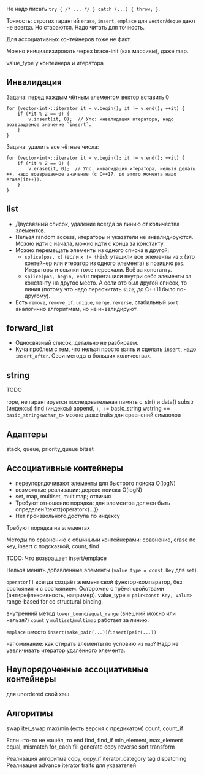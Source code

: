 Не надо писать `try { /* ... */ } catch (...) { throw; }`.

Тонкость: строгих гарантий `erase`, `insert`, `emplace` для `vector`/`deque` дают не всегда.
Но стараются. Надо читать для точность.

Для ассоциативных контейнеров тоже не факт.

Можно инициализировать через brace-init (как массивы), даже map.

value_type у контейнера и итератора

## Инвалидация
Задача: перед каждым чётным элементом вектор вставить 0
```
for (vector<int>::iterator it = v.begin(); it != v.end(); ++it) {
    if (*it % 2 == 0) {
        v.insert(it, 0);  // Упс: инвалидация итератора, надо возвращаемое значение `insert`.
    }
}
```

Задача: удалить все чётные числа:
```
for (vector<int>::iterator it = v.begin(); it != v.end(); ++it) {
    if (*it % 2 == 0) {
        v.erase(it, 0);  // Упс: инвалидация итератора, нельзя делать ++, надо возвращаемое значение (с C++17, до этого момента надо erase(it++)).
    }
}
```



## list
* Двусвязный список, удаление всегда за линию от количества элементов.
* Нельзя random access, итераторы и указатели не инвалидируются.
  Можно идти с начала, можно идти с конца за константу.
* Можно перемещать элементы из одного списка в другой:
  * `splice(pos, x)` (если `x != this`): утащили все элементы из `x` (это контейнер или итератор из одного элемента) в позицию `pos`.
    Итераторы и ссылки тоже переехали.
    Всё за константу.
  * `splice(pos, begin, end)`: перетащили внутри себя элементы за константу на другое место.
    А если это был другой список, то линия (потому что надо пересчитать `size`; до C++11 было по-другому).
* Есть `remove`, `remove_if`, `unique`, `merge`, `reverse`, стабильный `sort`: аналогично алгоритмам, но не инвалидируют.

## forward_list
* Односвязный список, детально не разбираем.
* Куча проблем с тем, что нельзя просто взять и сделать `insert`, надо `insert_after`.
  Свои методы в больших количествах.

## string
TODO

rope, не гарантируется последовательная память
c_str() и data()
substr (индексы)
find (индексы)
append, +, +=
basic_string
wstring == `basic_string<wchar_t>`
можно даже traits для сравнений символов

## Адаптеры
stack, queue, priority_queue
bitset

## Ассоциативные контейнеры
* переупорядочивают элементы для быстрого поиска O(logN)
* возможные реализации: дерево поиска O(logN)
* set, map, multiset, multimap; отличия
* Требуют отношение порядка: для элементов должен быть определен \texttt{operator<(...)}
* Нет произвольного доступа по индексу

Требуют порядка на элементах

Методы по сравнению с обычными контейнерами: сравнение, erase по key, insert с подсказкой, count, find

TODO: Что возвращает insert/emplace

Нельзя менять добавленные элементы (`value_type = const Key` для `set`).

`operator[]` всегда создаёт элемент
свой функтор-компаратор, без состояния и с состоянием. Осторожно с трёмя свойствами (антирефлексивность, например).
value_type = `pair<const Key, Value>`
range-based for со structural binding.

внутренний метод `lower_bound`/`equal_range` (внешний можно или нельзя?)
`count` у `multiset`/`multimap` работает за линию.

`emplace` вместо `insert(make_pair(...))`/`insert(pair(...))`

напоминание: как стирать элементы по условию из `map`? Надо не увеличивать итератор удалённого элемента.

## Неупорядоченные ассоциативные контейнеры
для unordered свой хэш

## Алгоритмы
swap
iter_swap
max/min (есть версия с предикатом)
count, count_if

Если что-то не нашёл, то end
find, find_if
min_element, max_element
equal, mismatch
for_each
fill
generate
copy
reverse
sort
transform

Реализация алгоритма copy, copy_if
iterator_category
tag dispatching
Реализация advance
iterator traits для указателей
